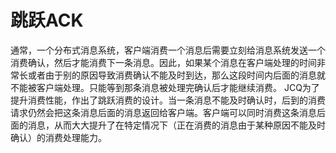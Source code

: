 # 跳跃ACK
通常，一个分布式消息系统，客户端消费一个消息后需要立刻给消息系统发送一个消费确认，然后才能消费下一条消息。因此，如果某个消息在客户端处理的时间非常长或者由于别的原因导致消费确认不能及时到达，那么这段时间内后面的消息就不能被客户端处理。只能等到那条消息被处理完确认后才能继续消费。
JCQ为了提升消费性能，作出了跳跃消费的设计。当一条消息不能及时确认时，后到的消费请求仍然会把这条消息后面的消息返回给客户端。客户端可以同时消费这条消息后面的消息，从而大大提升了在特定情况下（正在消费的消息由于某种原因不能及时确认）的消费处理能力。
